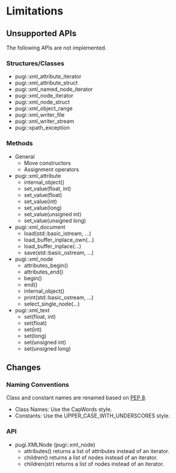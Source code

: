# Limitations

## Unsupported APIs

The following APIs are not implemented.

### Structures/Classes

- pugi::xml_attribute_iterator
- pugi::xml_attribute_struct
- pugi::xml_named_node_iterator
- pugi::xml_node_iterator
- pugi::xml_node_struct
- pugi::xml_object_range
- pugi::xml_writer_file
- pugi::xml_writer_stream
- pugi::xpath_exception

### Methods

- General
  - Move constructors
  - Assignment operators
- pugi::xml_attribute
  - internal_object()
  - set_value(float, int)
  - set_value(float)
  - set_value(int)
  - set_value(long)
  - set_value(unsigned int)
  - set_value(unsigned long)
- pugi::xml_document
  - load(std::basic_istream, ...)
  - load_buffer_inplace_own(...)
  - load_buffer_inplace(...)
  - save(std::basic_ostream, ...)
- pugi::xml_node
  - attributes_begin()
  - attributes_end()
  - begin()
  - end()
  - internal_object()
  - print(std::basic_ostream, ...)
  - select_single_node(...)
- pugi::xml_text
  - set(float, int)
  - set(float)
  - set(int)
  - set(long)
  - set(unsigned int)
  - set(unsigned long)

## Changes

### Naming Conventions

Class and constant names are renamed based on [PEP 8](https://peps.python.org/pep-0008/#naming-conventions).

- Class Names: Use the CapWords style.
- Constants: Use the UPPER_CASE_WITH_UNDERSCORES style.

### API

- pugi.XMLNode (pugi::xml_node)
  - attributes() returns a list of attributes instead of an iterator.
  - children() returns a list of nodes instead of an iterator.
  - children(str) returns a list of nodes instead of an iterator.
